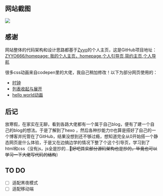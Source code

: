 ## 网站截图

![](https://im.godmao.top/2025/03/01/%E5%B1%9E%E4%BA%8E%E8%87%AA%E5%B7%B1%E7%9A%84%E5%BC%95%E5%AF%BC%E9%A1%B5/Snipaste_2025-03-01_13-57-17.png)

## 感谢

网站整体的代码架构和设计思路都基于[Zyyo](https://zyyo.net/)的个人主页，这是GitHub项目地址：[ZYYO666/homepage: 我的个人主页，homepage,个人引导页,简约主页,个人导航](https://github.com/ZYYO666/homepage)

很多css动画来自codepen里的大佬，我自己稍加修改！以下为部分网页使用的：
- [时钟](https://codepen.io/graphilla/details/zEZKpN)
- [列表收起与展开](https://codepen.io/dannymoerkerke/details/wBwYzRe)
- [hello world动画](https://codepen.io/yoannhel/details/DMzjog)

## 后记

放寒假，在家实在无聊，看到各路大佬都有一个属于自己blog，便有了建一个自己的blog的想法。于是了解到了hexo ，然后各种抄能力🤓也算是搭好了自己的一个博客并托管在了GitHub，结果没想到还不够过瘾，想知道完全从0开始搭一个静态网页是什么体验，于是又在边搞边学的情况下整了个这个引导页，学习到了html和css（没有js，js全是抄的...🥹~~好吧其实部分源码架构也是抄的，毕竟也可以学习一下大佬写代码的结构~~）

## TO DO

- [ ]  适配黑夜模式
- [ ]  适配移动端